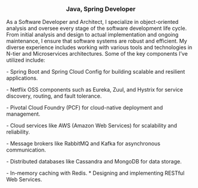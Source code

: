<h3 align="center">Java, Spring Developer</h3>
<p>As a Software Developer and Architect, I specialize in object-oriented analysis and oversee every stage of the software development life cycle. From initial analysis and design to actual implementation and ongoing maintenance, I ensure that software systems are robust and efficient. My diverse experience includes working with various tools and technologies in N-tier and Microservices architectures. Some of the key components I’ve utilized include:</p>
<p>- Spring Boot and Spring Cloud Config for building scalable and resilient applications.</p>
<p>- Netflix OSS components such as Eureka, Zuul, and Hystrix for service discovery, routing, and fault tolerance.</p>
<p>- Pivotal Cloud Foundry (PCF) for cloud-native deployment and management.</p>
<p>- Cloud services like AWS (Amazon Web Services) for scalability and reliability.
<p>- Message brokers like RabbitMQ and Kafka for asynchronous communication.
<p>- Distributed databases like Cassandra and MongoDB for data storage.
<p>- In-memory caching with Redis.
 * Designing and implementing RESTful Web Services.





<!--
### Hi there 👋
**esmaeilsadeghijob/esmaeilsadeghijob** is a ✨ _special_ ✨ repository because its `README.md` (this file) appears on your GitHub profile.

Here are some ideas to get you started:

- 🔭 I’m currently working on ...
- 🌱 I’m currently learning ...
- 👯 I’m looking to collaborate on ...
- 🤔 I’m looking for help with ...
- 💬 Ask me about ...
- 📫 How to reach me: ...
- 😄 Pronouns: ...
- ⚡ Fun fact: ...
-->
